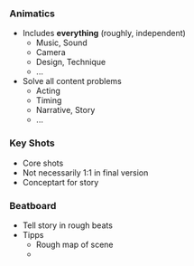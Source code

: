 ### Animatics  
- Includes **everything** (roughly, independent)
	- Music, Sound
	- Camera
	- Design, Technique
	- ...
-  Solve all content problems
	- Acting
	- Timing
	- Narrative, Story
	- ...
### Key Shots
- Core shots
- Not necessarily 1:1 in final version
- Conceptart for story
### Beatboard
- Tell story in rough beats
- Tipps
	- Rough map of scene
	- 